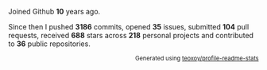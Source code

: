 Joined Github **10** years ago.

Since then I pushed **3186** commits, opened **35** issues, submitted **104** pull requests, received **688** stars across **218** personal projects and contributed to **36** public repositories.

<p align="right"><sub>Generated using <a href="https://github.com/marketplace/actions/profile-readme-stats">teoxoy/profile-readme-stats</a></sub></p>

